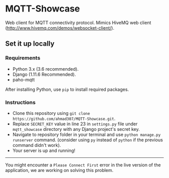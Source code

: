 # MQTT-Showcase
Web client for MQTT connectivity protocol. Mimics HiveMQ web client (http://www.hivemq.com/demos/websocket-client/).

## Set it up locally

### Requirements
* Python 3.x (3.6 recommended).
* Django (1.11.6 Recommended).
* paho-mqtt

After installing Python, use ```pip``` to install required packages.

### Instructions
* Clone this repository using ```git clone https://github.com/ahmad307/MQTT-Showcase.git```.
* Replace ```SECRET_KEY``` value in line 23 in ```settings.py``` file under ```mqtt_showcase``` directory with any Django project's secret key.
* Navigate to repository folder in your terminal and use ```python manage.py runserver``` command. (consider using ```py``` instead of ```python``` if the previous command didn't work).
* Your server is up and running!


***
You might encounter a ```Please Connect First``` error in the live version of the application, we are working on solving this problem.
